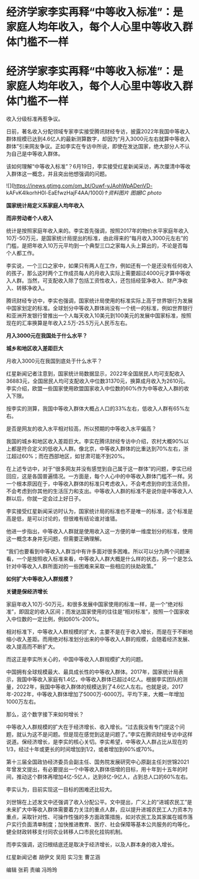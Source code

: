 # 经济学家李实再释“中等收入标准”：是家庭人均年收入，每个人心里中等收入群体门槛不一样

# 经济学家李实再释“中等收入标准”：是家庭人均年收入，每个人心里中等收入群体门槛不一样

收入分级标准再惹争议。

日前，著名收入分配领域专家李实接受腾讯财经专访，披露2022年我国中等收入群体规模已达到4.6亿人的最新测算数字，却因为“月入3000元左右就算中等收入群体”引来网友争议。正如李实在专访中所说，即使在发达国家，绝大部分人不认为自己是中等收入群体。

该如何理解“中等收入标准”？6月19日，李实接受红星新闻采访，再次厘清中等收入群体这一概念，并且突出他想强调的问题。

![](https://inews.gtimg.com/om_bt/Ouwf-yJAohWpADenVD-
kAFvK4lkorhH0l-EaEfwzHajF4AA/1000)_↑资料图片 图据IC photo_

**国家统计局定义系家庭人均年收入**

**而非劳动者个人收入**

统计是按照家庭年收入来的。李实首先强调，按照2017年的物价水平家庭年收入10万-50万元，是国家统计局提出的标准，由此得来的“每月收入3000元左右”的门槛，是把年收入10万元平均到一个典型三口之家每人头上算出的，不论是否每个人都工作。

李实说，一个三口之家中，如果只有两人在工作，例如还有一个是还没有任何收入的孩子，那么这时两个工作成员每人的月收入实际上需要超过4000元才算中等收入人群。当然，可支配收入除了包括工资性收入，还包括经营净收入、财产净收入、转移净收入。

腾讯财经专访中，李实也强调，国家统计局使用的标准实际上高于世界银行为发展中国家划定的标准。全球划分中等收入群体尚没有一个统一的标准，例如世界银行和亚洲开发银行曾推出一个人每天收入10美元到100美元的发展中国家标准，按照现在的汇率换算是年收入2.5万-25.5万元人民币左右。

**月入3000元在我国处于什么水平？**

**城乡和地区收入差距巨大**

月收入3000元在我国到底处于什么水平？

红星新闻记者注意到，国家统计局数据显示，2022年全国居民人均可支配收入36883元，全国居民人均可支配收入中位数31370元，换算成月收入为2610元。李实介绍，欧盟一些国家使用欧盟国家收入中位数的60%作为中等收入人群的收入下限。

按李实的测算，我国中等收入群体大概占人口的33%左右，低收入人群有65%左右。

是否是网友的收入水平相对较高，所以预期的中等收入水平偏高？

我国的城乡和地区收入差距巨大。李实在腾讯财经专访中介绍，农村大概90%以上都是符合定义的低收入人群。像北京，中等收入群体的比重达到70%左右，浙江超过60%；而在西部地区，如甘肃可能不到20%。

在上述专访中，对于“很多网友并没有感觉到自己属于这一群体”的问题，李实已经回应，这是各国普遍情况。一方面是，每个人心中的中等收入群体门槛不一样。另一个根本原因在于，中等收入群体的标准只考虑收入，不会考虑到你的生活负担，不会考虑到你其他的生活压力和支出。中等收入人群的标准不是说你是中等收入人群以后，你就一定会过上好日子。

李实接受红星新闻采访时认为，国家统计局的标准也不是唯一的标准，这个标准是高是低，是可以讨论的，但很难有结论谁对谁错。

他进一步指出，中等收入人群就是使用收入这一方便的单一维度划分的标准，使用这一概念本身并无问题，但需要正确理解。

“我们也要看到中等收入人群当中有许多面对很多困难。所以可以分为两个问题来看，一个是按照收入标准来看，中等收入人群大概是什么样的状态，另一个是怎么针对中等收入人群所面对的一些困难来采取一些相应的扶助政策。”

**如何扩大中等收入人群规模？**

**关键是保经济增长**

家庭年收入10万-50万元，和很多发展中国家使用的标准一样，是一个“绝对标准”，即固定的收入区间；而发达国家使用的往往是“相对标准”，按照一个国家收入中位数的一定比例，例如60%-200%。

相对标准下，中等收入人群规模的扩大，主要不是在于收入增长，而是在于不断地缩小收入差距。而用绝对标准划分出来的中等收入人群的规模，会随着经济发展、收入提高而不断扩大。

而这正是李实所关心的，中国中等收入人群规模扩大的问题。

中国拥有全球规模最大、最具成长性的中等收入群体。2017年，国家统计局表示，我国中等收入家庭有1.4亿，中等收入群体已超过4亿人。根据李实团队的测量，2022年，我国中等收入群体的规模达到了4.6亿人左右。也就是说，2017年-2022年，中等收入群体增加了5000万-6000万。平均下来，大概一年增加1000万左右。

那么，这个数字接下来如何增长？

中等收入人群规模的扩大在于经济增长、收入增长。“过去我没有专门提这个问题，就认为这不是问题。但是现在感觉到这是问题了。”李实在腾讯财经专访中这样说道。保经济增长，是李实的核心关切。李实希望，中等收入人群占比从现在的1/3，经过十年或更长的时间增加到1/2，或者增加到60%或70%。

第十三届全国政协经济委员会副主任、国务院发展研究中心原副主任刘世锦2021年曾发文提出，有必要提出一个中等收入群体倍增的目标，用十年到十五年的时间，推动这个群体再增加4亿-5亿人，达到8亿-9亿人，占到总人口的60%左右。

李实认为，目前实现这一目标的困难还比较大。

刘世锦在上述发文中还强调了收入分配公平。文中提出，广义上的“进城农民工”是未来扩大中等收入群体需要着力关注的重点人群，应以提升进城农民工人力资本为重点，采取针对性、可操作性强的多方面政策措施，如对农民工及其家属在城市落户实行负面清单制度；加快推进教育、医疗、社会保障等基本公共服务的均等化，健全财政转移支付同农业转移人口市民化挂钩机制。

而李实强调，这归根结底还是取决于经济增长，以及人群本身的收入增长。

红星新闻记者 胡伊文 吴阳 实习生 曹芷涵

编辑 张莉 责编 冯玲玲

